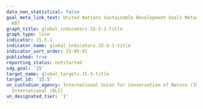 ```yaml
---
data_non_statistical: false
goal_meta_link_text: United Nations Sustainable Development Goals Metadata (PDF 440
  KB)
graph_title: global_indicators.15-5-1-title
graph_type: line
indicator: 15.5.1
indicator_name: global_indicators.15-5-1-title
indicator_sort_order: 15-05-01
published: true
reporting_status: notstarted
sdg_goal: '15'
target_name: global_targets.15-5-title
target_id: '15.5'
un_custodian_agency: International Union for Conservation of Nature (IUCN) BirdLife
  International (BLI)
un_designated_tier: '1'
---
```

